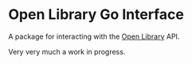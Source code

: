 # Open Library Go Interface
A package for interacting with the [Open Library](https://github.com/internetarchive/openlibrary) API.

Very very much a work in progress.
